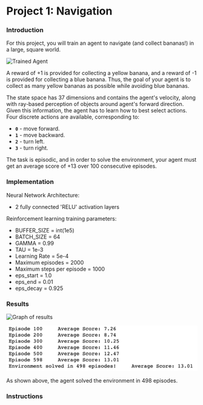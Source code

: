 [//]: # (Image References)

[image1]: https://user-images.githubusercontent.com/10624937/42135619-d90f2f28-7d12-11e8-8823-82b970a54d7e.gif "Trained Agent"

# Project 1: Navigation

### Introduction

For this project, you will train an agent to navigate (and collect bananas!) in a large, square world.  

![Trained Agent][image1]

A reward of +1 is provided for collecting a yellow banana, and a reward of -1 is provided for collecting a blue banana.  Thus, the goal of your agent is to collect as many yellow bananas as possible while avoiding blue bananas.  

The state space has 37 dimensions and contains the agent's velocity, along with ray-based perception of objects around agent's forward direction.  Given this information, the agent has to learn how to best select actions.  Four discrete actions are available, corresponding to:
- **`0`** - move forward.
- **`1`** - move backward.
- **`2`** - turn left.
- **`3`** - turn right.

The task is episodic, and in order to solve the environment, your agent must get an average score of +13 over 100 consecutive episodes.

### Implementation

Neural Network Architecture:
-  2 fully connected 'RELU' activation layers

Reinforcement learning training parameters:
- BUFFER_SIZE = int(1e5)
- BATCH_SIZE = 64        
- GAMMA = 0.99         
- TAU = 1e-3            
- Learning Rate = 5e-4    
- Maximum episodes = 2000
- Maximum steps per episode = 1000
- eps_start = 1.0
- eps_end = 0.01
- eps_decay = 0.925

### Results

![Graph of results](images/navigation_results_graphs.png)

![Navigation Results](images/navigation_results.png)

As shown above, the agent solved the environment in 498 episodes.

### Instructions
